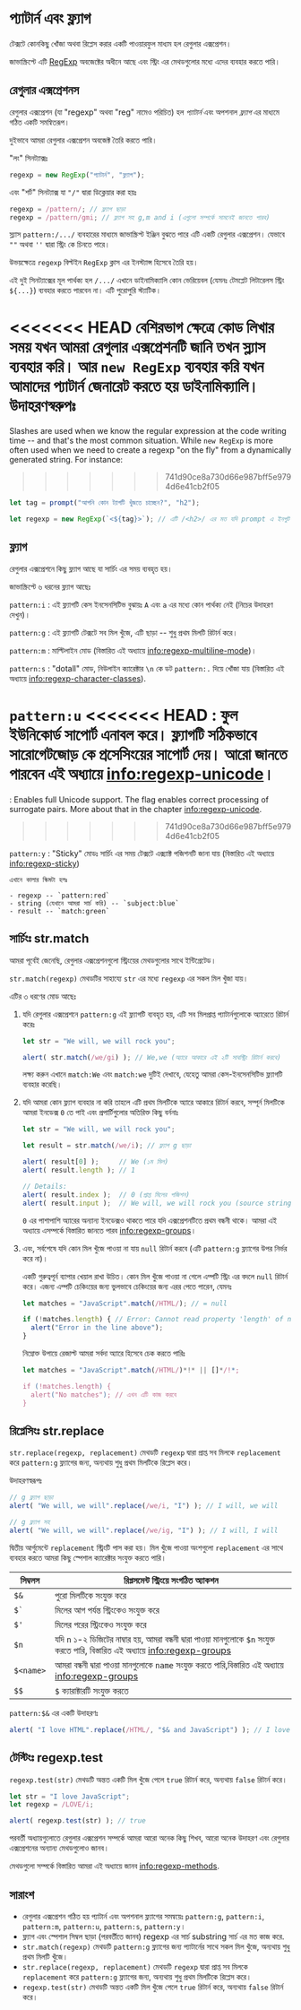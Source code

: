 # প্যাটার্ন এবং ফ্ল্যাগ

টেক্সটে কোনকিছু খোঁজা অথবা রিপ্লেস করার একটি পাওয়ারফুল মাধ্যম হল রেগুলার এক্সপ্রেশন।

জাভাস্ক্রিপ্টে এটি [RegExp](mdn:js/RegExp) অবজেক্টের অধীনে আছে এবং স্ট্রিং এর মেথডগুলোর মধ্যে এদের ব্যবহার করতে পারি।

## রেগুলার এক্সপ্রেশনস

রেগুলার এক্সপ্রেশন (যা "regexp" অথবা "reg" নামেও পরিচিত) হল *প্যাটার্ন* এবং অপশনাল *ফ্ল্যাগ* এর মাধ্যমে গঠিত একটি সমন্বিতরূপ।

দুইভাবে আমরা রেগুলার এক্সপ্রেশন অবজেক্ট তৈরি করতে পারি।

"লং" সিনট্যাক্সঃ

```js
regexp = new RegExp("প্যাটার্ন", "ফ্ল্যাগ");
```

এবং "শর্ট" সিনট্যাক্স যা `"/"` দ্বারা ডিক্লেয়ার করা হয়ঃ

```js
regexp = /pattern/; // ফ্ল্যাগ ছাড়া
regexp = /pattern/gmi; // ফ্ল্যাগ সহ g,m and i (এগুলো সম্পর্কে সামনেই জানতে পারব)
```

স্ল্যাস `pattern:/.../` ব্যবহারের মাধ্যমে জাভাস্ক্রিপ্ট ইঞ্জিন বুঝতে পারে এটি একটি রেগুলার এক্সপ্রেশন। যেভাবে `""` অথবা `''` দ্বারা স্ট্রিং কে চিনতে পারে।

উভয়ক্ষেত্রে `regexp` বিল্টইন `RegExp` ক্লাস এর ইনস্ট্যান্স হিসেবে তৈরি হয়।

এই দুই সিনট্যাক্সের মূল পার্থক্য হল `/.../` এখানে ডাইনামিক্যালি কোন ভেরিয়েবল (যেমনঃ টেমপ্লেট লিটারেলস স্ট্রিং `${...}`) ব্যবহার করতে পারবেন না। এটি পুরোপুরি স্ট্যাটিক।

<<<<<<< HEAD
বেশিরভাগ ক্ষেত্রে কোড লিখার সময় যখন আমরা রেগুলার এক্সপ্রেশনটি জানি তখন স্ল্যাস ব্যবহার করি। আর `new RegExp` ব্যবহার করি যখন আমাদের প্যাটার্ন জেনারেট করতে হয় ডাইনামিক্যালি। উদাহরণস্বরুপঃ
=======
Slashes are used when we know the regular expression at the code writing time -- and that's the most common situation. While `new RegExp` is more often used when we need to create a regexp "on the fly" from a dynamically generated string. For instance:
>>>>>>> 741d90ce8a730d66e987bff5e9794d6e41cb2f05

```js
let tag = prompt("আপনি কোন ট্যাগটি খুঁজতে চাচ্ছেন?", "h2");

let regexp = new RegExp(`<${tag}>`); // এটি /<h2>/ এর মত যদি prompt এ ইনপুট h2 দেয় 
```

## ফ্ল্যাগ

রেগুলার এক্সপ্রেশনে কিছু ফ্ল্যাগ আছে যা সার্চিং এর সময় ব্যবহৃত হয়।

জাভাস্ক্রিপ্টে ৬ ধরনের ফ্ল্যাগ আছেঃ

`pattern:i`
: এই ফ্ল্যাগটি কেস ইনসেনসিটিভ বুঝায়ঃ `A` এবং `a` এর মধ্যে কোন পার্থক্য নেই (নিচের উদাহরণ দেখুন)।

`pattern:g`
: এই ফ্ল্যাগটি টেক্সটে সব মিল খুঁজে, এটি ছাড়া -- শুধু প্রথম মিলটি রিটার্ন করে।

`pattern:m`
: মাল্টিলাইন মোড (বিস্তারিত এই অধ্যায়ে <info:regexp-multiline-mode>)।

`pattern:s`
: "dotall" মোড, নিউলাইন ক্যারেক্টার `\n` কে ডট `pattern:.` দিয়ে খোঁজা যায় (বিস্তারিত এই অধ্যায়ে <info:regexp-character-classes>).

`pattern:u`
<<<<<<< HEAD
: ফুল ইউনিকোর্ড সাপোর্ট এনাবল করে। ফ্ল্যাগটি সঠিকভাবে সারোগেটজোড় কে প্রসেসিংয়ের সাপোর্ট দেয়। আরো জানতে পারবেন এই অধ্যায়ে <info:regexp-unicode>।
=======
: Enables full Unicode support. The flag enables correct processing of surrogate pairs. More about that in the chapter <info:regexp-unicode>.
>>>>>>> 741d90ce8a730d66e987bff5e9794d6e41cb2f05

`pattern:y`
: "Sticky" মোডঃ সার্চিং এর সময় টেক্সটে এক্স্যাক্ট পজিশনটি জানা যায় (বিস্তারিত এই অধ্যায়ে <info:regexp-sticky>)

```smart header="কালারস"
এখানে কালার স্কিমটা হলঃ

- regexp -- `pattern:red`
- string (যেখানে আমরা সার্চ করি) -- `subject:blue`
- result -- `match:green`
```

## সার্চিংঃ str.match

আমরা পূর্বেই জেনেছি, রেগুলার এক্সপ্রেশনগুলো স্ট্রিংয়ের মেথডগুলোর সাথে ইন্টিগ্রেটেড।

`str.match(regexp)` মেথডটির সাহায্যে `str` এর মধ্যে `regexp` এর সকল মিল খুঁজা যায়।

এটির ৩ ধরণের মোড আছেঃ

1. যদি রেগুলার এক্সপ্রেশনে `pattern:g` এই ফ্ল্যাগটি ব্যবহৃত হয়, এটি সব মিলপ্রাপ্ত প্যাটার্নগুলোকে অ্যারেতে রিটার্ন করেঃ
    ```js run
    let str = "We will, we will rock you";

    alert( str.match(/we/gi) ); // We,we (অ্যারে আকারে এই ২টি সাবস্ট্রিং রিটার্ন করবে)
    ```
    লক্ষ্য করুন এখানে `match:We` এবং `match:we` দুটিই দেখাবে, যেহেতু আমরা কেস-ইনসেনসিটিভ ফ্ল্যাগটি ব্যবহার করেছি।

2. যদি আমরা কোন ফ্ল্যাগ ব্যবহার না করি তাহলে এটি প্রথম মিলটিকে অ্যারে আকারে রিটার্ন করবে, সম্পূর্ন মিলটিকে আমরা ইনডেক্স `0` তে পাই এবং প্রপার্টিগুলোর অতিরিক্ত কিছু বর্ননাঃ
    ```js run
    let str = "We will, we will rock you";

    let result = str.match(/we/i); // ফ্ল্যাগ g ছাড়া

    alert( result[0] );     // We (১ম মিল)
    alert( result.length ); // 1

    // Details:
    alert( result.index );  // 0 (প্রাপ্ত মিলের পজিশন)
    alert( result.input );  // We will, we will rock you (source string)
    ```
    `0` এর পাশাপাশি অ্যারের অন্যান্য ইনডেক্সও থাকতে পারে যদি এক্সপ্রেশনটিতে প্রথম বন্ধনী থাকে। আমরা এই অধ্যায়ে এসম্পর্কে বিস্তারিত জানতে পারব  <info:regexp-groups>।

3. এবং, সর্বশেষে যদি কোন মিল খুঁজে পাওয়া না যায় `null` রিটার্ন করবে (এটি `pattern:g` ফ্ল্যাগের উপর নির্ভর করে না)।

    একটি গুরুত্বপূর্ন ব্যাপার খেয়াল রাখা উচিত। কোন মিল খুঁজে পাওয়া না গেলে এম্পটি স্ট্রিং এর বদলে `null` রিটার্ন করে। এজন্য এম্পটি চেকিংয়ের জন্য ভুলভাবে চেকিংয়ের জন্য এরর পেতে পারেন, যেমনঃ

    ```js run
    let matches = "JavaScript".match(/HTML/); // = null

    if (!matches.length) { // Error: Cannot read property 'length' of null
      alert("Error in the line above");
    }
    ```

    নিম্নোক্ত উপায়ে রেজাল্ট আমরা সর্বদা অ্যারে হিসেবে চেক করতে পারিঃ

    ```js run
    let matches = "JavaScript".match(/HTML/)*!* || []*/!*;

    if (!matches.length) {
      alert("No matches"); // এখন এটি কাজ করবে
    }
    ```

## রিপ্লেসিংঃ str.replace

`str.replace(regexp, replacement)` মেথডটি `regexp` দ্বারা প্রাপ্ত সব মিলকে `replacement` করে `pattern:g` ফ্ল্যাগের জন্য, অন্যথায় শুধু প্রথম মিলটিকে রিপ্লেস করে। 

উদাহরণস্বরূপঃ

```js run
// g ফ্ল্যাগ ছাড়া
alert( "We will, we will".replace(/we/i, "I") ); // I will, we will

// g ফ্ল্যাগ সহ
alert( "We will, we will".replace(/we/ig, "I") ); // I will, I will
```

দ্বিতীয় আর্গুমেন্টে `replacement` স্ট্রিংটি পাস করা হয়। মিল খুঁজে পাওয়া অংশগুলো `replacement` এর সাথে ব্যবহার করতে আমরা কিছু স্পেশাল ক্যারেক্টার সংযুক্ত করতে পারি। 

| সিম্বলস | রিপ্লসমেন্ট স্ট্রিংয়ে সংগঠিত অ্যাকশন |
|--------|--------|
|`$&`|পুরো মিলটিকে সংযুক্ত করে|
|<code>$&#096;</code>|মিলের আগ পর্যন্ত স্ট্রিংকেও সংযুক্ত করে|
|`$'`|মিলের পরের স্ট্রিংকেও সংযুক্ত করে|
|`$n`|যদি `n` ১-২ ডিজিটের নাম্বার হয়, আমরা বন্ধনী দ্বারা পাওয়া মানগুলোকে `$n` সংযুক্ত করতে পারি, বিস্তারিত এই অধ্যায়ে <info:regexp-groups>|
|`$<name>`|আমরা বন্ধনী দ্বারা পাওয়া মানগুলোকে `name` সংযুক্ত করতে পারি,বিস্তারিত এই অধ্যায়ে <info:regexp-groups>|
|`$$`|`$` ক্যারাক্টারটি সংযুক্ত করতে|

`pattern:$&` এর একটি উদাহরণঃ

```js run
alert( "I love HTML".replace(/HTML/, "$& and JavaScript") ); // I love HTML and JavaScript
```

## টেস্টিংঃ regexp.test

`regexp.test(str)` মেথডটি অন্তত একটি মিল খুঁজে পেলে `true` রিটার্ন করে, অন্যথায় `false` রিটার্ন করে।

```js run
let str = "I love JavaScript";
let regexp = /LOVE/i;

alert( regexp.test(str) ); // true
```

পরবর্তী অধ্যায়গুলোতে রেগুলার এক্সপ্রেশন সম্পর্কে আমরা আরো অনেক কিছু শিখব, আরো অনেক উদাহরণ এবং রেগুলার এক্সপ্রেশনের অন্যান্য মেথডগুলোও জানব।

মেথডগুলো সম্পর্কে বিস্তারিত আমরা এই অধ্যায়ে জানব <info:regexp-methods>.

## সারাংশ

- রেগুলার এক্সপ্রেশন গঠিত হয় প্যাটার্ন এবং অপশনাল ফ্ল্যাগের সমন্বয়েঃ `pattern:g`, `pattern:i`, `pattern:m`, `pattern:u`, `pattern:s`, `pattern:y`।
- ফ্ল্যাগ এবং স্পেশাল সিম্বল ছাড়া (পরবর্তীতে জানব) regexp এর সার্চ substring সার্চ এর মত কাজ করে.
- `str.match(regexp)` মেথডটি `pattern:g` ফ্ল্যাগের জন্য প্যাটার্নের সাথে সকল মিল খুঁজে, অন্যথায় শুধু প্রথম মিলটি খুঁজে। 
- `str.replace(regexp, replacement)` মেথডটি `regexp` দ্বারা প্রাপ্ত সব মিলকে `replacement` করে `pattern:g` ফ্ল্যাগের জন্য, অন্যথায় শুধু প্রথম মিলটিকে রিপ্লেস করে। 
- `regexp.test(str)` মেথডটি অন্তত একটি মিল খুঁজে পেলে `true` রিটার্ন করে, অন্যথায় `false` রিটার্ন করে।

